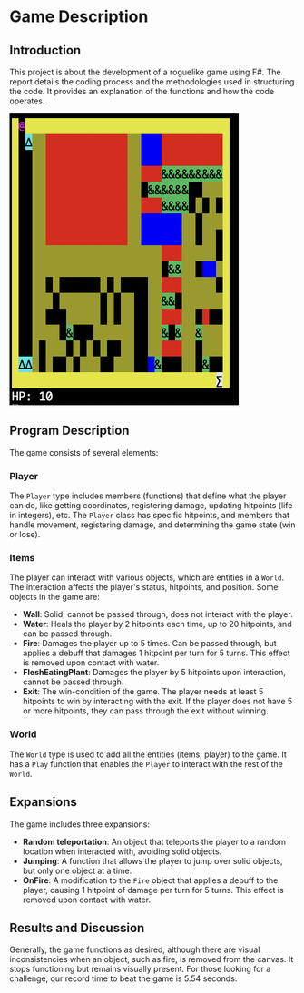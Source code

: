 # Game Description

## Introduction
This project is about the development of a roguelike game using F#. The report details the coding process and the methodologies used in structuring the code. It provides an explanation of the functions and how the code operates.

![Game_running](gameSC.png)

## Program Description
The game consists of several elements:

### Player
The `Player` type includes members (functions) that define what the player can do, like getting coordinates, registering damage, updating hitpoints (life in integers), etc. The `Player` class has specific hitpoints, and members that handle movement, registering damage, and determining the game state (win or lose).

### Items
The player can interact with various objects, which are entities in a `World`. The interaction affects the player's status, hitpoints, and position. Some objects in the game are:

- **Wall**: Solid, cannot be passed through, does not interact with the player.
- **Water**: Heals the player by 2 hitpoints each time, up to 20 hitpoints, and can be passed through.
- **Fire**: Damages the player up to 5 times. Can be passed through, but applies a debuff that damages 1 hitpoint per turn for 5 turns. This effect is removed upon contact with water.
- **FleshEatingPlant**: Damages the player by 5 hitpoints upon interaction, cannot be passed through.
- **Exit**: The win-condition of the game. The player needs at least 5 hitpoints to win by interacting with the exit. If the player does not have 5 or more hitpoints, they can pass through the exit without winning.

### World
The `World` type is used to add all the entities (items, player) to the game. It has a `Play` function that enables the `Player` to interact with the rest of the `World`.

## Expansions
The game includes three expansions:

- **Random teleportation**: An object that teleports the player to a random location when interacted with, avoiding solid objects.
- **Jumping**: A function that allows the player to jump over solid objects, but only one object at a time.
- **OnFire**: A modification to the `Fire` object that applies a debuff to the player, causing 1 hitpoint of damage per turn for 5 turns. This effect is removed upon contact with water.

## Results and Discussion
Generally, the game functions as desired, although there are visual inconsistencies when an object, such as fire, is removed from the canvas. It stops functioning but remains visually present. For those looking for a challenge, our record time to beat the game is 5.54 seconds.
